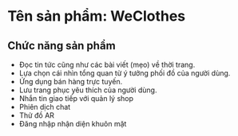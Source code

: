 # Tên sản phẩm: WeClothes

## Chức năng sản phẩm
- Đọc tin tức cũng như các bài viết (mẹo) về thời trang.
- Lựa chọn cái nhìn tổng quan từ ý tưởng phối đồ của người dùng.
- Ứng dụng bán hàng trực tuyến.
- Lưu trang phục yêu thích của người dùng.
- Nhắn tin giao tiếp với quản lý shop
- Phiên dịch chat
- Thử đồ AR
- Đăng nhập nhận diện khuôn mặt
